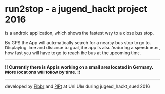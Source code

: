 <h1>run2stop - a jugend_hackt project 2016</h1>
<p>is a android application, which shows the fastest way to a close bus stop.</p>
<p>By GPS the App will automatically search for a nearby bus stop to go to. Displaying time and distance to goal, the app is also featuring a speedmeter, how fast you will have to go to reach the bus at the upcoming time.</p>
<hr>
<p><b>!! Currently there is App is working on a small area located in Germany. More locations will follow by time. !!</b></p>
<hr>
<p>developed by <a href="https://github.com/flbbr">Flbbr</a> and <a href="https://github.com/Plpt">PlPt</a> at Uni Ulm during jugend_hackt_sued 2016</p>
